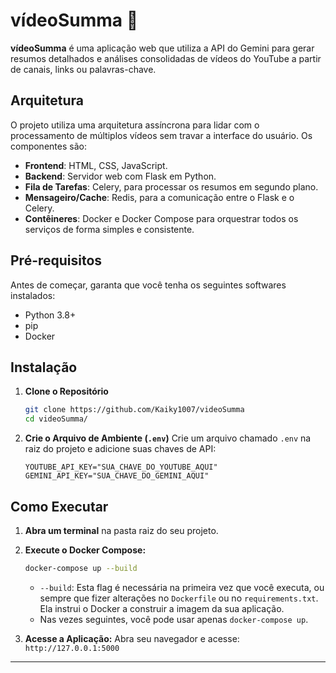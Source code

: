 # vídeoSumma 🤖

**vídeoSumma** é uma aplicação web que utiliza a API do Gemini para gerar resumos detalhados e análises consolidadas de vídeos do YouTube a partir de canais, links ou palavras-chave. 

## Arquitetura

O projeto utiliza uma arquitetura assíncrona para lidar com o processamento de múltiplos vídeos sem travar a interface do usuário. Os componentes são:
* **Frontend**: HTML, CSS, JavaScript.
* **Backend**: Servidor web com Flask em Python.
* **Fila de Tarefas**: Celery, para processar os resumos em segundo plano.
* **Mensageiro/Cache**: Redis, para a comunicação entre o Flask e o Celery.
* **Contêineres**: Docker e Docker Compose para orquestrar todos os serviços de forma simples e consistente.

## Pré-requisitos

Antes de começar, garanta que você tenha os seguintes softwares instalados:
* Python 3.8+
* pip
* Docker

## Instalação

1.  **Clone o Repositório**
    ```bash
    git clone https://github.com/Kaiky1007/videoSumma
    cd videoSumma/
    ```

2.  **Crie o Arquivo de Ambiente (`.env`)**
    Crie um arquivo chamado `.env` na raiz do projeto e adicione suas chaves de API:
    ```env
    YOUTUBE_API_KEY="SUA_CHAVE_DO_YOUTUBE_AQUI"
    GEMINI_API_KEY="SUA_CHAVE_DO_GEMINI_AQUI"
    ```


## Como Executar

1.  **Abra um terminal** na pasta raiz do seu projeto.

2.  **Execute o Docker Compose:**
    ```bash
    docker-compose up --build
    ```
    * `--build`: Esta flag é necessária na primeira vez que você executa, ou sempre que fizer alterações no `Dockerfile` ou no `requirements.txt`. Ela instrui o Docker a construir a imagem da sua aplicação.
    * Nas vezes seguintes, você pode usar apenas `docker-compose up`.

3.  **Acesse a Aplicação:**
    Abra seu navegador e acesse: `http://127.0.0.1:5000`

---
